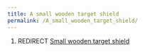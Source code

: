 ```yaml
---
title: A small wooden target shield
permalink: /A_small_wooden_target_shield/
---
```


1.  REDIRECT [Small wooden target
    shield](Small_wooden_target_shield "wikilink")